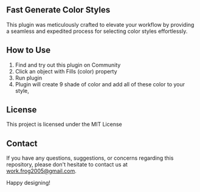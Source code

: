 ## Fast Generate Color Styles
This plugin was meticulously crafted to elevate your workflow by providing a seamless and expedited process for selecting color styles effortlessly.

## How to Use

1. Find and try out this plugin on Community
2. Click an object with Fills (color) property
3. Run plugin
4. Plugin will create 9 shade of color and add all of these color to your style,

## License

This project is licensed under the MIT License


## Contact

If you have any questions, suggestions, or concerns regarding this repository, please don't hesitate to contact us at [work.frog2005@gmail.com](mailto:work.frog2005@gmail.com).

Happy designing!

